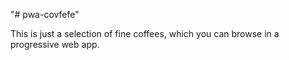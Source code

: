 "# pwa-covfefe" 

<p>This is just a selection of fine coffees, which you can browse in a progressive web app.</p>